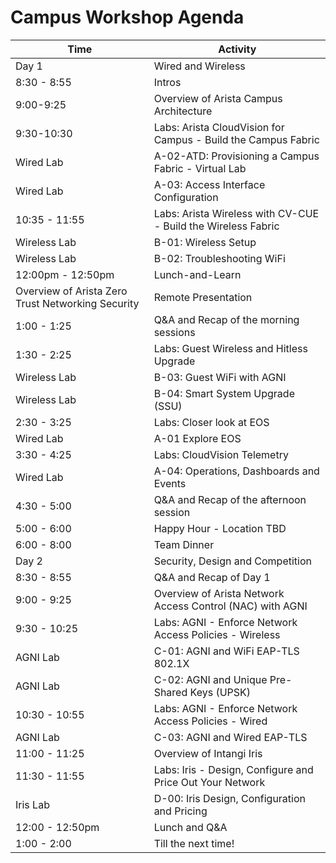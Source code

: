 # Campus Workshop Agenda

| Time | Activity |
| --- | --- |
Day 1 | Wired and Wireless
8:30 - 8:55 |Intros
9:00-9:25 | Overview of Arista Campus Architecture
9:30-10:30 | Labs: Arista CloudVision for Campus - Build the Campus Fabric
Wired Lab | A-02-ATD: Provisioning a Campus Fabric - Virtual Lab
Wired Lab | A-03: Access Interface Configuration
10:35 - 11:55 | Labs: Arista Wireless with CV-CUE - Build the Wireless Fabric
Wireless Lab | B-01: Wireless Setup
Wireless Lab | B-02: Troubleshooting WiFi
12:00pm - 12:50pm | Lunch-and-Learn
Overview of Arista Zero Trust Networking Security | Remote Presentation
1:00 - 1:25 | Q&A and Recap of the morning sessions
1:30 - 2:25 | Labs: Guest Wireless and Hitless Upgrade
Wireless Lab | B-03: Guest WiFi with AGNI
Wireless Lab | B-04: Smart System Upgrade (SSU)
2:30 - 3:25 | Labs: Closer look at EOS
Wired Lab | A-01 Explore EOS
3:30 - 4:25 | Labs: CloudVision Telemetry
Wired Lab | A-04: Operations, Dashboards and Events
4:30 - 5:00 | Q&A and Recap of the afternoon session
5:00 - 6:00 | Happy Hour - Location TBD
6:00 - 8:00 | Team Dinner
Day 2 | Security, Design and Competition
8:30 - 8:55 | Q&A and Recap of Day 1 
9:00 - 9:25 | Overview of Arista Network Access Control (NAC) with AGNI
9:30 - 10:25 | Labs: AGNI - Enforce Network Access Policies - Wireless
AGNI Lab | C-01: AGNI and WiFi EAP-TLS 802.1X
AGNI Lab | C-02: AGNI and Unique Pre-Shared Keys (UPSK)
10:30 - 10:55 | Labs: AGNI - Enforce Network Access Policies - Wired
AGNI Lab | C-03: AGNI and Wired EAP-TLS
11:00 - 11:25 | Overview of Intangi Iris
11:30 - 11:55 | Labs: Iris - Design, Configure and Price Out Your Network
Iris Lab | D-00: Iris Design, Configuration and Pricing
12:00 - 12:50pm | Lunch and Q&A
1:00 - 2:00 | Till the next time!